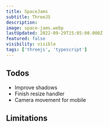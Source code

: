 ```yaml
---
title: SpaceJams
subtitle: ThreeJS
description:
image: space-jams.webp
lastUpdated: 2022-09-29T15:05:00.000Z
featured: false
visibility: visible
tags: ['threejs', 'typescript']
---
```


## Todos

- Improve shadows
- Finish resize handler
- Camera movement for mobile

## Limitations
